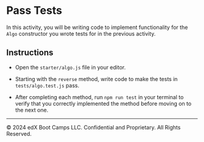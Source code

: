 # Pass Tests

In this activity, you will be writing code to implement functionality for the `Algo` constructor you wrote tests for in the previous activity.

## Instructions

* Open the `starter/algo.js` file in your editor.

* Starting with the `reverse` method, write code to make the tests in `tests/algo.test.js` pass.

* After completing each method, run `npm run test` in your terminal to verify that you correctly implemented the method before moving on to the next one.

---

© 2024 edX Boot Camps LLC. Confidential and Proprietary. All Rights Reserved.
